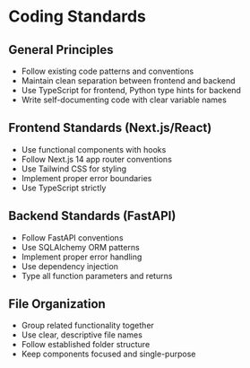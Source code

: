 # Coding Standards

## General Principles
- Follow existing code patterns and conventions
- Maintain clean separation between frontend and backend
- Use TypeScript for frontend, Python type hints for backend
- Write self-documenting code with clear variable names

## Frontend Standards (Next.js/React)
- Use functional components with hooks
- Follow Next.js 14 app router conventions
- Use Tailwind CSS for styling
- Implement proper error boundaries
- Use TypeScript strictly

## Backend Standards (FastAPI)
- Follow FastAPI conventions
- Use SQLAlchemy ORM patterns
- Implement proper error handling
- Use dependency injection
- Type all function parameters and returns

## File Organization
- Group related functionality together
- Use clear, descriptive file names
- Follow established folder structure
- Keep components focused and single-purpose